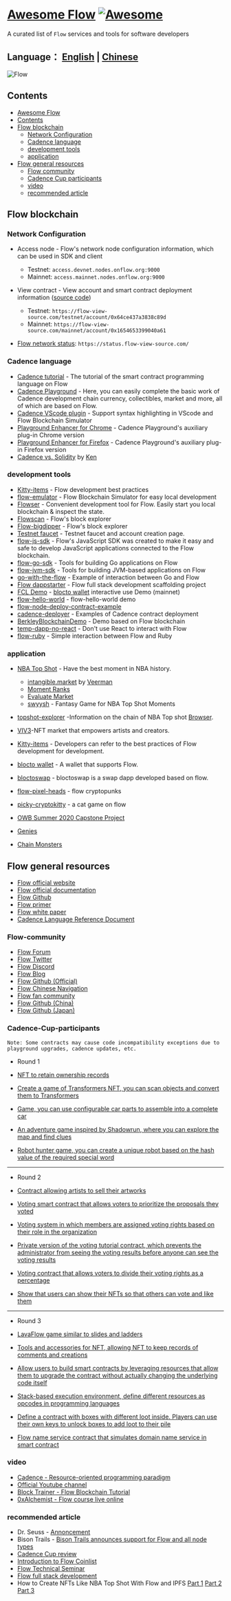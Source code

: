 # [Awesome Flow](https://github.com/onflow/flow) [![Awesome](https://cdn.rawgit.com/sindresorhus/awesome/d7305f38d29fed78fa85652e3a63e154dd8e8829/media/badge.svg)](https://github.com/sindresorhus/awesome)

A curated list of `Flow` services and tools for software developers

## Language： [English](README.md) | [Chinese](README-zh.md)

![Flow](https://swarm-gateways.net/bzz:/bdf1a552d42b836b631003ff090ca0b269695886f3290460a3f39ebf001076fc/1_oTf4LOcL8j3joAPzDcqkTw.png)

## Contents

- [Awesome Flow](#Awesome-Flow)
- [Contents](#Contents)
- [Flow blockchain](#Flow-blockchain)
  - [Network Configuration](#Network-Configuration)
  - [Cadence language](#Cadence-language)
  - [development tools](#development-tools)
  - [application](#application)
- [Flow general resources](#Flow-general-resources)
  - [Flow community](#Flow-community)
  - [Cadence Cup participants](#Cadence-Cup-participants)
  - [video](#video)
  - [recommended article](#recommended-article)

## Flow blockchain

### Network Configuration

- Access node - Flow's network node configuration information, which can be used in SDK and client

  - Testnet: `access.devnet.nodes.onflow.org:9000`
  - Mainnet: `access.mainnet.nodes.onflow.org:9000`

- View contract - View account and smart contract deployment information ([source code](https://github.com/orodio/flow-view-source))

  - Testnet: `https://flow-view-source.com/testnet/account/0x64ce437a3838c89d`
  - Mainnet: `https://flow-view-source.com/mainnet/account/0x1654653399040a61`

- [Flow network status](https://status.flow-view-source.com/): `https://status.flow-view-source.com/`

### Cadence language

- [Cadence tutorial](https://docs.onflow.org/cadence/language) - The tutorial of the smart contract programming language on Flow
- [Cadence Playground](https://www.onflow.org/play) - Here, you can easily complete the basic work of Cadence development chain currency, collectibles, market and more, all of which are based on Flow.
- [Cadence VScode plugin](https://onflow.readme.io/docs/visual-studio-code-extension) - Support syntax highlighting in VScode and Flow Blockchain Simulator
- [Playground Enhancer for Chrome](https://chrome.google.com/webstore/detail/flow-playground-enhancer/agjkjdemgkkmgdmeobefbmfiakkgkkdh) - Cadence Playground's auxiliary plug-in Chrome version
- [Playground Enhancer for Firefox](https://addons.mozilla.org/en-US/firefox/addon/flow-playground-enhancer/) - Cadence Playground's auxiliary plug-in Firefox version
- [Cadence vs. Solidity](https://mobile-cloud-security.blogspot.com/2021/03/cadence-vs.html) by [Ken](https://forum.onflow.org/u/Ken)

### development tools

- [Kitty-items](https://github.com/onflow/kitty-items) - Flow development best practices
- [flow-emulator](https://github.com/onflow/flow-emulator) - Flow Blockchain Simulator for easy local development
- [Flowser](https://flowser.dev) - Convenient development tool for Flow. Easily start you local blockchain & inspect the state.
- [Flowscan](https://flowscan.org/) - Flow's block explorer
- [Flow-bigdipper](https://flow.bigdipper.live/) - Flow's block explorer
- [Testnet faucet](https://testnet-faucet.onflow.org) - Testnet faucet and account creation page.
- [flow-js-sdk](https://github.com/onflow/flow-js-sdk) - Flow's JavaScript SDK was created to make it easy and safe to develop JavaScript applications connected to the Flow blockchain.
- [flow-go-sdk](https://github.com/onflow/flow-go-sdk) - Tools for building Go applications on Flow
- [flow-jvm-sdk](https://github.com/onflow/flow-jvm-sdk) - Tools for building JVM-based applications on Flow
- [go-with-the-flow](https://github.com/bjartek/go-with-the-flow) - Example of interaction between Go and Flow
- [Flow dappstarter](https://dappstarter.decentology.com/) - Flow full stack development scaffolding project
- [FCL Demo](https://github.com/portto/fcl-demo) - [blocto wallet](https://docs.blocto.app/blocto-sdk/flow/tutorial) interactive use Demo (mainnet)
- [flow-hello-world](https://github.com/portto/flow-hello-world) - flow-hello-world demo
- [flow-node-deploy-contract-example](https://github.com/orodio/flow-node-deploy-contract-example)
- [cadence-deployer](https://github.com/FlowFans/cadence-deployer) - Examples of Cadence contract deployment
- [BerkleyBlockchainDemo](https://github.com/JeffreyDoyle/BerkleyBlockchainDemo) - Demo based on Flow blockchain
- [temp-dapp-no-react](https://github.com/orodio/temp-dapp-no-react) - Don't use React to interact with Flow
- [flow-ruby](https://github.com/cybercent/flow-ruby) - Simple interaction between Flow and Ruby

### application

- [NBA Top Shot](https://www.nbatopshot.com/) - Have the best moment in NBA history.
  - [intangible.market](https://intangible.market/) by [Veerman](https://twitter.com/veerman)
  - [Moment Ranks](https://momentranks.com/)
  - [Evaluate Market](https://evaluate.market/)
  - [swyysh](https://www.swyysh.com/) - Fantasy Game for NBA Top Shot Moments
- [topshot-explorer](https://github.com/rrrkren/topshot-explorer) -Information on the chain of NBA Top shot [Browser](https://topshotexplorer.com/).
- [VIV3](https://viv3.com/)-NFT market that empowers artists and creators.
- [Kitty-items](https://github.com/onflow/kitty-items) -  Developers can refer to the best practices of Flow development for development.

- [blocto wallet](https://blocto.portto.io/) - A wallet that supports Flow.
- [bloctoswap](https://swap.blocto.app/) - bloctoswap is a swap dapp developed based on flow.
- [flow-pixel-heads](https://github.com/MaxStalker/flow-pixel-heads) - flow cryptopunks
- [picky-cryptokitty](https://github.com/sideninja/picky-cryptokitty) - a cat game on flow
- [OWB Summer 2020 Capstone Project](https://github.com/onflow/OWBSummer2020Project) 
- [Genies](https://genies.com/)
- [Chain Monsters](https://playchainmonsters.com/)


## Flow general resources

- [Flow official website](https://www.onflow.org/)
- [Flow official documentation](https://www.onflow.org/docs)
- [Flow Github](https://github.com/onflow)
- [Flow primer](https://www.onflow.org/primer)
- [Flow white paper](https://www.onflow.org/technical-paper)
- [Cadence Language Reference Document](https://max-daunarovich.gitbook.io/flow-network)

### Flow-community

- [Flow Forum](https://forum.onflow.org/)
- [Flow Twitter](https://twitter.com/flow_blockchain)
- [Flow Discord](https://discord.com/invite/flow)
- [Flow Blog](https://www.onflow.org/blog)
- [Flow Github (Official)](https://github.com/onflow)
- [Flow Chinese Navigation](https://flowfans.org/)
- [Flow fan community](https://www.flowtimes.net/)
- [Flow Github (China)](https://github.com/FlowFans)
- [Flow Github (Japan)](https://github.com/flow-japan)

### Cadence-Cup-participants

`Note: Some contracts may cause code incompatibility exceptions due to playground upgrades, cadence updates, etc.`

- Round 1

- [NFT to retain ownership records](https://play.onflow.org/62188087-bb62-4e1a-89cf-e437c729b5f0)
- [Create a game of Transformers NFT, you can scan objects and convert them to Transformers](https://play.onflow.org/7f66d257-3e12-4ac7-a2d0-2db503eede22)
- [Game, you can use configurable car parts to assemble into a complete car](https://play.onflow.org/56099f70-d0c8-42eb-917c-9670554d764b)
- [An adventure game inspired by Shadowrun, where you can explore the map and find clues](https://play.onflow.org/159648c8-f6c2-49b1-8707-374f3efb80e8)
- [Robot hunter game, you can create a unique robot based on the hash value of the required special word](https://play.onflow.org/bffa4e28-0eaf-430c-83ea-7d2465daf98d)

---

- Round 2

- [Contract allowing artists to sell their artworks](https://play.onflow.org/dd3edf29-5bd6-4782-b941-c021a9a374ca)
- [Voting smart contract that allows voters to prioritize the proposals they voted](https://play.onflow.org/85fba518-818e-40fd-a546-78365657901c)
- [Voting system in which members are assigned voting rights based on their role in the organization](https://play.onflow.org/b7e2df71-c362-4827-8332-80685956ca75)
- [Private version of the voting tutorial contract, which prevents the administrator from seeing the voting results before anyone can see the voting results](https://play.onflow.org/9ec6f096-60eb-4f7b-bfc1-abf15c572016)
- [Voting contract that allows voters to divide their voting rights as a percentage](https://play.onflow.org/ea59b248-8e18-4862-9332-4a90c282c000)
- [Show that users can show their NFTs so that others can vote and like them](https://play.onflow.org/6b4b846e-1681-4612-b2c2-f0dc8bbe92ce)

---

- Round 3

- [LavaFlow game similar to slides and ladders](https://play.onflow.org/addb97cd-6a56-4033-a07c-c89b820f52bf)
- [Tools and accessories for NFT, allowing NFT to keep records of comments and creations](https://play.onflow.org/4b24ef74-9fe6-4892-a8d4-ec91d1caee31)
- [Allow users to build smart contracts by leveraging resources that allow them to upgrade the contract without actually changing the underlying code itself](https://play.onflow.org/93dfe510-605c-42a6-90df-ae016b9b9f73)
- [Stack-based execution environment, define different resources as opcodes in programming languages](https://play.onflow.org/8e5283ba-9e5b-4b41-be37-dbf55b6a26ea)
- [Define a contract with boxes with different loot inside. Players can use their own keys to unlock boxes to add loot to their pile](https://play.onflow.org/50d7d7d3-a439-4d09-b3a2-207071804820)
- [Flow name service contract that simulates domain name service in smart contract](https://play.onflow.org/e05e38b1-3e45-403e-ae7f-00788893395f)


### video

- [Cadence - Resource-oriented programming paradigm](https://www.youtube.com/watch?v=OYXIr3LuclE&t=64s)
- [Official Youtube channel](https://www.youtube.com/channel/UCs9r5lqmYQsKCpLB9jKwocg)
- [Block Trainer - Flow Blockchain Tutorial](https://www.youtube.com/channel/UC5qtVf5CpV1kz6TolFFn3Rw)  
- [0xAlchemist - Flow course live online](https://www.youtube.com/channel/UCMC_HV4H5qBuMSiK0Ngkufg)  



### recommended article

- Dr. Seuss - [Annoncement](https://medium.com/dapperlabs/dr-seuss-digital-collectibles-on-flow-by-the-creators-of-cryptokitties-7651835643a7)
- Bison Trails - [Bison Trails announces support for Flow and all node types](https://bisontrails.co/flow-protocol-all-nodes-types/#multi-role-architecture-and-the-four-participation-node-types)
- [Cadence Cup review](https://joshuahannan.medium.com/a-retrospective-of-the-cadence-cup-3d99dcb2431e)
- [Introduction to Flow Coinlist](https://coinlist.co/flow)
- [Flow Technical Seminar](https://medium.com/dapperlabs/open-world-builders-free-virtual-blockchain-bootcamp-cefe7f0ccb9f)
- [Flow full stack development](https://www.decentology.com/guides-and-tutorials/hands-on-workshop-build-a-full-stack-blockchain-app-on-flow)
- How to Create NFTs Like NBA Top Shot With Flow and IPFS [Part 1](https://medium.com/pinata/how-to-create-nfts-like-nba-top-shot-with-flow-and-ipfs-701296944bf) [Part 2](https://medium.com/pinata/how-to-display-your-nft-collection-like-nba-top-shot-with-flow-and-ipfs-6ba75048bf8a) [Part 3](https://medium.com/pinata/how-to-create-an-nft-marketplace-on-flow-with-ipfs-a162a1aeb426)


